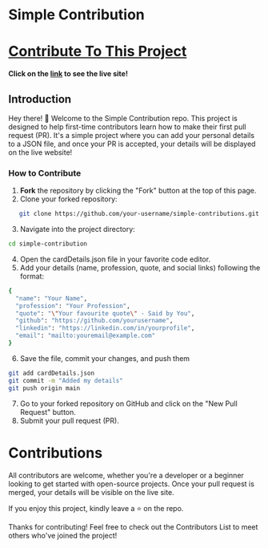 # Simple Contribution

# [Contribute To This Project](https://github.com/AmruthLP12/simple-contributions/)

**Click on the [link](https://github.com/AmruthLP12/simple-contributions/) to see the live site!**

## Introduction

Hey there! 👋 Welcome to the Simple Contribution repo. This project is designed to help first-time contributors learn how to make their first pull request (PR). It's a simple project where you can add your personal details to a JSON file, and once your PR is accepted, your details will be displayed on the live website!

### How to Contribute

1. **Fork** the repository by clicking the "Fork" button at the top of this page.
2. Clone your forked repository:
```bash
   git clone https://github.com/your-username/simple-contributions.git
```

3. Navigate into the project directory:

```bash
cd simple-contribution
```
4. Open the cardDetails.json file in your favorite code editor.
5. Add your details (name, profession, quote, and social links) following the format:
```bash
{
  "name": "Your Name",
  "profession": "Your Profession",
  "quote": "\"Your favourite quote\" - Said by You",
  "github": "https://github.com/yourusername",
  "linkedin": "https://linkedin.com/in/yourprofile",
  "email": "mailto:youremail@example.com"
}
```

6. Save the file, commit your changes, and push them

```bash
git add cardDetails.json
git commit -m "Added my details"
git push origin main
```
7. Go to your forked repository on GitHub and click on the "New Pull Request" button.
8. Submit your pull request (PR).

# Contributions
All contributors are welcome, whether you're a developer or a beginner looking to get started with open-source projects. Once your pull request is merged, your details will be visible on the live site.

 If you enjoy this project, kindly leave a ⭐ on the repo.


Thanks for contributing! Feel free to check out the Contributors List to meet others who've joined the project!

